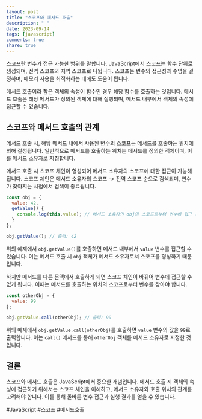 ```yaml
---
layout: post
title: "스코프와 메서드 호출"
description: " "
date: 2023-09-14
tags: [javascript]
comments: true
share: true
---
```


스코프란 변수가 접근 가능한 범위를 말합니다. JavaScript에서 스코프는 함수 단위로 생성되며, 전역 스코프와 지역 스코프로 나뉩니다. 스코프는 변수의 접근성과 수명을 결정하며, 메모리 사용을 최적화하는 데에도 도움이 됩니다.

메서드 호출이라 함은 객체의 속성이 함수인 경우 해당 함수를 호출하는 것입니다. 메서드 호출은 해당 메서드가 정의된 객체에 대해 실행되며, 메서드 내부에서 객체의 속성에 접근할 수 있습니다.

## 스코프와 메서드 호출의 관계

메서드 호출 시, 해당 메서드 내에서 사용된 변수의 스코프는 메서드를 호출하는 위치에 의해 결정됩니다. 일반적으로 메서드를 호출하는 위치는 메서드를 정의한 객체이며, 이를 메서드 소유자로 지칭합니다.

메서드 호출 시 스코프 체인이 형성되어 메서드 소유자의 스코프에 대한 접근이 가능해집니다. 스코프 체인은 메서드 소유자의 스코프 -> 전역 스코프 순으로 검색되며, 변수가 찾아지는 시점에서 검색이 종료됩니다.

```javascript
const obj = {
  value: 42,
  getValue() {
    console.log(this.value); // 메서드 소유자인 obj의 스코프로부터 변수에 접근 가능
  }
};

obj.getValue(); // 출력: 42
```

위의 예제에서 `obj.getValue()`를 호출하면 메서드 내부에서 `value` 변수를 접근할 수 있습니다. 이는 메서드 호출 시 `obj` 객체가 메서드 소유자로서 스코프를 형성하기 때문입니다.

하지만 메서드를 다른 문맥에서 호출하게 되면 스코프 체인이 바뀌어 변수에 접근할 수 없게 됩니다. 이때는 메서드를 호출하는 위치의 스코프로부터 변수를 찾아야 합니다.

```javascript
const otherObj = {
  value: 99
};

obj.getValue.call(otherObj); // 출력: 99
```

위의 예제에서 `obj.getValue.call(otherObj)`를 호출하면 `value` 변수의 값을 `99`로 출력합니다. 이는 `call()` 메서드를 통해 `otherObj` 객체를 메서드 소유자로 지정한 것입니다.

## 결론

스코프와 메서드 호출은 JavaScript에서 중요한 개념입니다. 메서드 호출 시 객체의 속성에 접근하기 위해서는 스코프 체인을 이해하고, 메서드 소유자와 호출 위치의 관계를 고려해야 합니다. 이를 통해 올바른 변수 접근과 실행 결과를 얻을 수 있습니다.

#JavaScript #스코프 #메서드호출